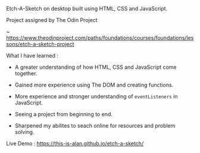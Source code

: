 Etch-A-Sketch on desktop built using HTML, CSS and JavaScript.

Project assigned by The Odin Project

~ https://www.theodinproject.com/paths/foundations/courses/foundations/lessons/etch-a-sketch-project

What I have learned : 

- A greater understanding of how HTML, CSS and JavaScript come together.

- Gained more experience using The DOM and creating functions.

- More experience and stronger understanding of `eventListeners` in JavaScript.

- Seeing a project from beginning to end.

- Sharpened my abilites to seach online for resources and problem solving.

Live Demo :
https://this-is-alan.github.io/etch-a-sketch/
